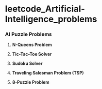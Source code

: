 # leetcode_Artificial-Intelligence_problems

### AI Puzzle Problems

1. **N-Queens Problem**

2. **Tic-Tac-Toe Solver**

3. **Sudoku Solver**

4. **Traveling Salesman Problem (TSP)**

5. **8-Puzzle Problem**
 

